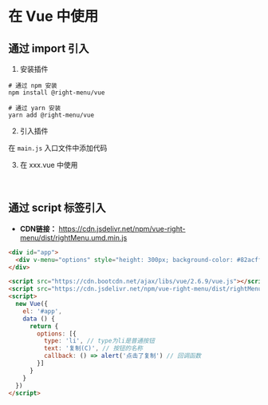 
# 在 Vue 中使用

## 通过 import 引入

1. 安装插件

```shell
# 通过 npm 安装
npm install @right-menu/vue

# 通过 yarn 安装
yarn add @right-menu/vue
```

2. 引入插件

在 `main.js` 入口文件中添加代码

<RecoDemo :collapse="true">
  <template slot="code-vue2.x">
    <<< @/usage/vue/vue2.js
  </template>
  <template slot="code-vue3.x">
    <<< @/usage/vue/vue3.js
  </template>
</RecoDemo>


3. 在 xxx.vue 中使用

<RecoDemo :collapse="true">
  <template slot="code-指令组件">
    <<< @/usage/vue/directive.vue
  </template>
  <template slot="code-普通组件">
    <<< @/usage/vue/abstract.vue
  </template>
</RecoDemo>

<br />

## 通过 script 标签引入

- **CDN链接：** https://cdn.jsdelivr.net/npm/vue-right-menu/dist/rightMenu.umd.min.js

```html
<div id="app">
  <div v-menu="options" style="height: 300px; background-color: #82acff"></div>
</div>

<script src="https://cdn.bootcdn.net/ajax/libs/vue/2.6.9/vue.js"></script>
<script src="https://cdn.jsdelivr.net/npm/vue-right-menu/dist/rightMenu.umd.min.js"></script>
<script>
  new Vue({
    el: '#app',
    data () {
      return {
        options: [{
          type: 'li', // type为li是普通按钮
          text: '复制(C)', // 按钮的名称
          callback: () => alert('点击了复制') // 回调函数
        }]
      }
    }
  })
</script>
```
